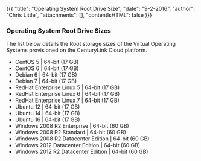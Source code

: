 {{{
  "title": "Operating System Root Drive Size",
  "date": "9-2-2016",
  "author": "Chris Little",
  "attachments": [],
  "contentIsHTML": false
}}}

### Operating System Root Drive Sizes
The list below details the Root storage sizes of the Virtual Operating Systems provisioned on the CenturyLink Cloud platform.

* CentOS 5 | 64-bit (17 GB)
* CentOS 6 | 64-bit (17 GB)
* Debian 6 | 64-bit (17 GB)
* Debian 7 | 64-bit (17 GB)
* RedHat Enterprise Linux 5 | 64-bit (17 GB)
* RedHat Enterprise Linux 6 | 64-bit (17 GB)
* RedHat Enterprise Linux 7 | 64-bit (17 GB)
* Ubuntu 12 | 64-bit (17 GB)
* Ubuntu 14 | 64-bit (17 GB)
* Ubuntu 16 | 64-bit (17 GB)
* Windows 2008 R2 Enterprise | 64-bit (60 GB)
* Windows 2008 R2 Standard | 64-bit (60 GB)
* Windows 2008 R2 Datacenter Edition | 64-bit (60 GB)
* Windows 2012 Datacenter Edition | 64-bit (60 GB)
* Windows 2012 R2 Datacenter Edition | 64-bit (60 GB)
